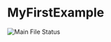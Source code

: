 # MyFirstExample
![Main File Status](https://github.com/Rguzman41/MyFirstExample/actions/workflows/c-cpp.yml/badge.svg)

